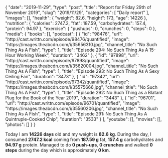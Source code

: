 {
    "date": "2019-11-29",
    "type": "post",
    "title": "Report for Friday 29th of November 2019",
    "slug": "2019\/11\/29",
    "categories": [
        "Daily report"
    ],
    "images": [],
    "health": {
        "weight": 82.6,
        "height": 173,
        "age": 14226
    },
    "nutrition": {
        "calories": 2747.2,
        "fat": 187.59,
        "carbohydrates": 157.4,
        "protein": 94.97
    },
    "exercise": {
        "pushups": 0,
        "crunches": 0,
        "steps": 0
    },
    "media": {
        "books": [],
        "podcast": [
            {
                "id": "98476",
                "url": "http:\/\/cast.writtn.com\/episode\/98476\/quantified",
                "image": "https:\/\/images.theabcdn.com\/i\/35656310.jpg",
                "channel_title": "No Such Thing As A Fish",
                "type": 1,
                "title": "Episode 294: No Such Thing As A 15-Hour Working Week",
                "duration": "3462"
            },
            {
                "id": "97898",
                "url": "http:\/\/cast.writtn.com\/episode\/97898\/quantified",
                "image": "https:\/\/images.theabcdn.com\/i\/35620004.jpg",
                "channel_title": "No Such Thing As A Fish",
                "type": 1,
                "title": "Episode 293: No Such Thing As A Sexy Ceiling Fan",
                "duration": "3473"
            },
            {
                "id": "97342",
                "url": "http:\/\/cast.writtn.com\/episode\/97342\/quantified",
                "image": "https:\/\/images.theabcdn.com\/i\/35575666.jpg",
                "channel_title": "No Such Thing As A Fish",
                "type": 1,
                "title": "Episode 292: No Such Thing as a Blatant Plug for the Book of the Year 2019",
                "duration": "3443"
            },
            {
                "id": "96701",
                "url": "http:\/\/cast.writtn.com\/episode\/96701\/quantified",
                "image": "https:\/\/images.theabcdn.com\/i\/35560206.jpg",
                "channel_title": "No Such Thing As A Fish",
                "type": 1,
                "title": "Episode 291: No Such Thing As A Quintruple-Cooked Chip",
                "duration": "3533"
            }
        ],
        "youtube": [],
        "movies": [],
        "photos": []
    }
}

Today I am <strong>14226 days</strong> old and my weight is <strong>82.6 kg</strong>. During the day, I consumed <strong>2747.2 kcal</strong> coming from <strong>187.59 g</strong> fat, <strong>157.4 g</strong> carbohydrates and <strong>94.97 g</strong> protein. Managed to do <strong>0 push-ups</strong>, <strong>0 crunches</strong> and walked <strong>0 steps</strong> during the day which is approximately <strong>0 km</strong>.